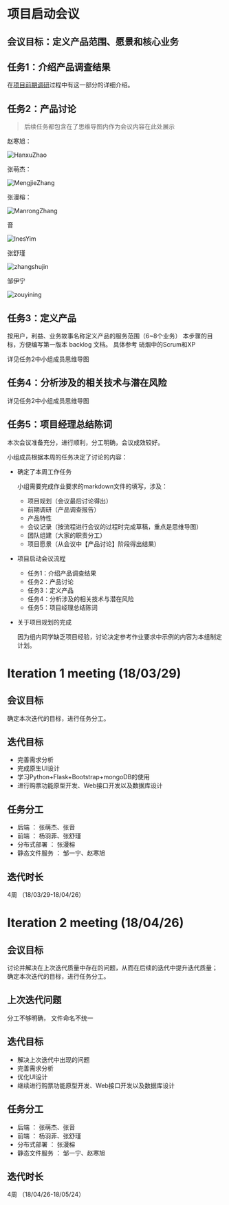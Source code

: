 # 项目启动会议

## 会议目标：定义产品范围、愿景和核心业务

## 任务1：介绍产品调查结果

在[项目前期调研](/Inception/Investigation.md)过程中有这一部分的详细介绍。


## 任务2：产品讨论 

> 后续任务都包含在了思维导图内作为会议内容在此处展示

赵寒旭：

![HanxuZhao](./image/meeting1/HanxuZhao_meeting_record_1.png)

张萌杰：

![MengjieZhang](./image/meeting1/MengjieZhang_meeting_record_1.png)

张漫榕：

![ManrongZhang](./image/meeting1/manrong.png)

音

![InesYim](./image/meeting1/YimZhang_meeting_record_1.png)

张舒瑾

![zhangshujin](./image/meeting1/susie_meeting_recording.PNG)

邹伊宁

![zouyining](./image/meeting1/eileen_meeting_record_1.PNG)


## 任务3：定义产品

按用户，利益、业务故事名称定义产品的服务范围（6~8个业务）
本步骤的目标，方便编写第一版本 backlog 文档。 具体参考 硝烟中的Scrum和XP

详见任务2中小组成员思维导图

## 任务4：分析涉及的相关技术与潜在风险

详见任务2中小组成员思维导图

## 任务5：项目经理总结陈词

本次会议准备充分，进行顺利，分工明确，会议成效较好。

小组成员根据本周的任务决定了讨论的内容：

- 确定了本周工作任务

    小组需要完成作业要求的markdown文件的填写，涉及：

    + 项目规划（会议最后讨论得出）
    + 前期调研（产品调查报告）
    + 产品特性
    + 会议记录（按流程进行会议的过程时完成草稿，重点是思维导图）
    + 团队组建（大家的职责分工）
    + 项目愿景（从会议中【产品讨论】阶段得出结果）

- 项目启动会议流程

    + 任务1：介绍产品调查结果
    + 任务2：产品讨论
    + 任务3：定义产品
    + 任务4：分析涉及的相关技术与潜在风险
    + 任务5：项目经理总结陈词

- 关于项目规划的完成

    因为组内同学缺乏项目经验，讨论决定参考作业要求中示例的内容为本组制定计划。

# Iteration 1 meeting (18/03/29)
## 会议目标
确定本次迭代的目标，进行任务分工。
## 迭代目标
- 完善需求分析
- 完成原生UI设计
- 学习Python+Flask+Bootstrap+mongoDB的使用
- 进行购票功能原型开发、Web接口开发以及数据库设计
## 任务分工
- 后端 ： 张萌杰、张音
- 前端 ： 杨羽菲、张舒瑾
- 分布式部署 ： 张漫榕
- 静态文件服务 ： 邹一宁、赵寒旭
## 迭代时长
4周 （18/03/29-18/04/26）


# Iteration 2 meeting (18/04/26)
## 会议目标
讨论并解决在上次迭代质量中存在的问题，从而在后续的迭代中提升迭代质量；
确定本次迭代的目标，进行任务分工。
## 上次迭代问题
分工不够明确，
文件命名不统一
## 迭代目标
- 解决上次迭代中出现的问题
- 完善需求分析
- 优化UI设计
- 继续进行购票功能原型开发、Web接口开发以及数据库设计
## 任务分工
- 后端 ： 张萌杰、张音
- 前端 ： 杨羽菲、张舒瑾
- 分布式部署 ： 张漫榕
- 静态文件服务 ： 邹一宁、赵寒旭
## 迭代时长
4周 （18/04/26-18/05/24）
